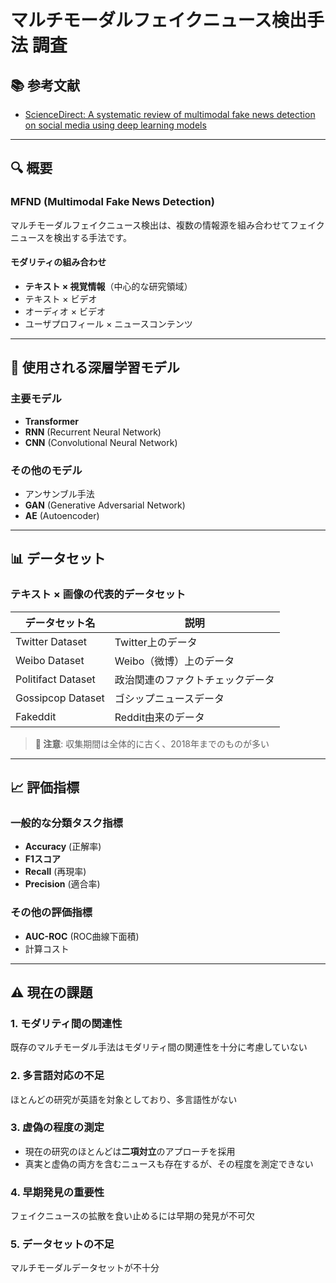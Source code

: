# マルチモーダルフェイクニュース検出手法 調査

## 📚 参考文献
- [ScienceDirect: A systematic review of multimodal fake news detection on social media using deep learning models](https://www.sciencedirect.com/science/article/pii/S2590123025008291)

---

## 🔍 概要

### MFND (Multimodal Fake News Detection)
マルチモーダルフェイクニュース検出は、複数の情報源を組み合わせてフェイクニュースを検出する手法です。

#### モダリティの組み合わせ
- **テキスト × 視覚情報**（中心的な研究領域）
- テキスト × ビデオ
- オーディオ × ビデオ
- ユーザプロフィール × ニュースコンテンツ

---

## 🤖 使用される深層学習モデル

### 主要モデル
- **Transformer**
- **RNN** (Recurrent Neural Network)
- **CNN** (Convolutional Neural Network)

### その他のモデル
- アンサンブル手法
- **GAN** (Generative Adversarial Network)
- **AE** (Autoencoder)

---

## 📊 データセット

### テキスト × 画像の代表的データセット
| データセット名 | 説明 |
|--------------|------|
| Twitter Dataset | Twitter上のデータ |
| Weibo Dataset | Weibo（微博）上のデータ |
| Politifact Dataset | 政治関連のファクトチェックデータ |
| Gossipcop Dataset | ゴシップニュースデータ |
| Fakeddit | Reddit由来のデータ |

> **📌 注意**: 収集期間は全体的に古く、2018年までのものが多い

---

## 📈 評価指標

### 一般的な分類タスク指標
- **Accuracy** (正解率)
- **F1スコア**
- **Recall** (再現率)
- **Precision** (適合率)

### その他の評価指標
- **AUC-ROC** (ROC曲線下面積)
- 計算コスト

---

## ⚠️ 現在の課題

### 1. モダリティ間の関連性
既存のマルチモーダル手法はモダリティ間の関連性を十分に考慮していない

### 2. 多言語対応の不足
ほとんどの研究が英語を対象としており、多言語性がない

### 3. 虚偽の程度の測定
- 現在の研究のほとんどは**二項対立**のアプローチを採用
- 真実と虚偽の両方を含むニュースも存在するが、その程度を測定できない

### 4. 早期発見の重要性
フェイクニュースの拡散を食い止めるには早期の発見が不可欠

### 5. データセットの不足
マルチモーダルデータセットが不十分